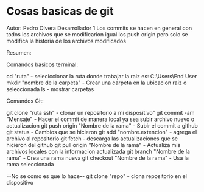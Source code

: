 # Cosas basicas de git
Autor: Pedro Olvera
Desarrollador 1
Los commits se hacen en general con todos los archivos que se modificarion igual los push origin pero solo se modifica la historia de los archivos modificados

Resumen:

Comandos basicos terminal:

cd "ruta" - seleciccionar la ruta donde trabajar la raiz es: C:\Users\End User
mkdir "nombre de la carpeta" - Crear una carpeta en la ubicacion raiz o seleccionada
ls - mostrar carpetas

Comandos Git:

git clone "ruta ssh" - clonar un repositorio a mi dispositivo"
git commit -am "Mensaje" - Hacer el commit de manera local ya sea subir archivo nuevo o actualizacion
git push origin "Nombre de la rama" - Subir el commit a github
git status - Cambios que se hicieron
git add "nombre.extencion" - agrega el archivo al repositorio
git fetch - descarga las actualizaciones que se hicieron del github
git pull origin "Nombre de la rama" - Actualiza mis archivos locales con la informacion actualizada
git branch "Nombre de la rama" - Crea una rama nueva
git checkout "Nombre de la rama" - Usa la rama seleccionada

--No se como es que lo hace--
git clone "repo" - clona repositorio en el dispositivo